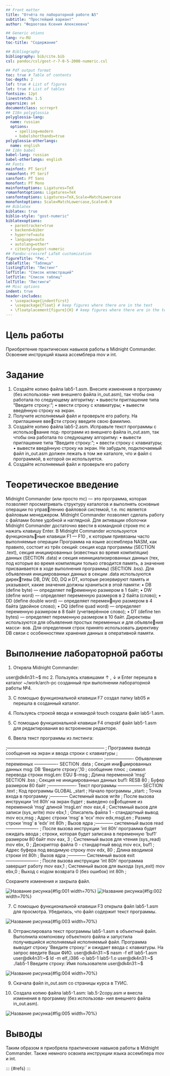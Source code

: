 ```yaml
---
## Front matter
title: "Отчёта по лабораторной работе №5"
subtitle: "Простейший вариант"
author: "Федоотова Ксения Алексеевна"

## Generic otions
lang: ru-RU
toc-title: "Содержание"

## Bibliography
bibliography: bib/cite.bib
csl: pandoc/csl/gost-r-7-0-5-2008-numeric.csl

## Pdf output format
toc: true # Table of contents
toc-depth: 2
lof: true # List of figures
lot: true # List of tables
fontsize: 12pt
linestretch: 1.5
papersize: a4
documentclass: scrreprt
## I18n polyglossia
polyglossia-lang:
  name: russian
  options:
	- spelling=modern
	- babelshorthands=true
polyglossia-otherlangs:
  name: english
## I18n babel
babel-lang: russian
babel-otherlangs: english
## Fonts
mainfont: PT Serif
romanfont: PT Serif
sansfont: PT Sans
monofont: PT Mono
mainfontoptions: Ligatures=TeX
romanfontoptions: Ligatures=TeX
sansfontoptions: Ligatures=TeX,Scale=MatchLowercase
monofontoptions: Scale=MatchLowercase,Scale=0.9
## Biblatex
biblatex: true
biblio-style: "gost-numeric"
biblatexoptions:
  - parentracker=true
  - backend=biber
  - hyperref=auto
  - language=auto
  - autolang=other*
  - citestyle=gost-numeric
## Pandoc-crossref LaTeX customization
figureTitle: "Рис."
tableTitle: "Таблица"
listingTitle: "Листинг"
lofTitle: "Список иллюстраций"
lotTitle: "Список таблиц"
lolTitle: "Листинги"
## Misc options
indent: true
header-includes:
  - \usepackage{indentfirst}
  - \usepackage{float} # keep figures where there are in the text
  - \floatplacement{figure}{H} # keep figures where there are in the text
---
```


# Цель работы

Приобретение практических навыков работы в Midnight Commander. Освоение инструкций
языка ассемблера mov и int.

# Задание

1. Создайте копию файла lab5-1.asm. Внесите изменения в программу (без
использова- ния внешнего файла in_out.asm), так чтобы она работала по
следующему алгоритму: • вывести приглашение типа “Введите строку:”; •
ввести строку с клавиатуры; • вывести введённую строку на экран.
2. Получите исполняемый файл и проверьте его работу. На приглашение ввести строку введите свою фамилию.
3. Создайте копию файла lab5-2.asm. Исправьте текст программы с использование под- программ из внешнего файла in_out.asm, так чтобы она работала
по следующему алгоритму: • вывести приглашение типа “Введите строку:”;
• ввести строку с клавиатуры; • вывести введённую строку на экран. Не
забудьте, подключаемый файл in_out.asm должен лежать в том же каталоге,
что и файл с программой, в которой он используется.
4. Создайте исполняемый файл и проверьте его работу

# Теоретическое введение

Midnight Commander (или просто mc) — это программа, которая позволяет
просматривать структуру каталогов и выполнять основные операции по управлению файловой системой, т.е. mc является файловым менеджером. Midnight
Commander позволяет сделать работу с файлами более удобной и наглядной. Для
активации оболочки Midnight Commander достаточно ввести в командной строке
mc и нажать клавишу Enter. В Midnight Commander используются функциональные клавиши F1 — F10 , к которым привязаны часто выполняемые операции
Программа на языке ассемблера NASM, как правило, состоит из трёх секций:
секция кода программы (SECTION .text), секция инициированных (известных во
время компиляции) данных (SECTION .data) и секция неинициализированных
данных (тех, под которые во время компиляции только отводится память, а
значение присваивается в ходе выполнения программы) (SECTION .bss).
Для объявления инициированных данных в секции .data используются директивы DB, DW, DD, DQ и DT, которые резервируют память и указывают, какие
значения должны храниться в этой памяти: • DB (define byte) — определяет переменную размером в 1 байт; • DW (define word) — определяет переменную
размеров в 2 байта (слово); • DD (define double word) — определяет переменную размером в 4 байта (двойное слово); • DQ (define quad word) — определяет
переменную размером в 8 байт (учетверённое слово); • DT (define ten bytes) —
определяет переменную размером в 10 байт.
Директивы используются для объявления простых переменных и для объявления масси- вов. Для определения строк принято использовать директиву DB связи с особенностями хранения данных в оперативной памяти.

# Выполнение лабораторной работы

1. Открвла Midnight Commander:

user@dk4n31:~$ mc
2. Пользуясь клавишами ↑ , ↓ и Enter перешла в каталог ~/work/arch-pc созданный
при выполнении лабораторной работы №4.

3. С помощью функциональной клавиши F7 создал папку lab05 и перешла
в созданный каталог.

4. Пользуясь строкой ввода и командой touch создала файл lab5-1.asm.

5. С помощью функциональной клавиши F4 открskf файл lab5-1.asm для редактирования во встроенном редакторе. 

6. Ввела текст программы из листинга: 

;—————————————————————— ; Программа вывода сообщения на
экран и ввода строки с клавиатуры ;——————————————————————
;——————- Объявление переменных —————- SECTION .data ; Секция инициированных данных msg: DB ‘Введите строку:’,10 ; сообщение плюс ; символ
перевода строки msgLen: EQU $-msg ; Длина переменной ‘msg’ SECTION .bss
; Секция не инициированных данных buf1: RESB 80 ; Буфер размером 80 байт
;——————- Текст программы —————– SECTION .text ; Код программы GLOBAL
_start ; Начало программы _start: ; Точка входа в программу ;———— Cистемный
вызов write ; После вызова инструкции ‘int 80h’ на экран будет ; выведено сообщение из переменной ‘msg’ длиной ‘msgLen’ mov eax,4 ; Системный вызов
для записи (sys_write) mov ebx,1 ; Описатель файла 1 - стандартный вывод mov
ecx,msg ; Адрес строки ‘msg’ в ‘ecx’ mov edx,msgLen ; Размер строки ‘msg’ в ‘edx’
int 80h ; Вызов ядра ;———— системный вызов read ———————- ; После вызова
инструкции ‘int 80h’ программа будет ожидать ввода ; строки, которая будет
записана в переменную ‘buf1’ размером 80 байт mov eax, 3 ; Системный вызов
для чтения (sys_read) mov ebx, 0 ; Дескриптор файла 0 - стандартный ввод mov ecx,
buf1 ; Адрес буфера под вводимую строку mov edx, 80 ; Длина вводимой строки
int 80h ; Вызов ядра ;———— Системный вызов exit ———————- ; После вызова
инструкции ‘int 80h’ программа завершит работу mov eax,1 ; Системный вызов
для выхода (sys_exit) mov ebx,0 ; Выход с кодом возврата 0 (без ошибок) int 80h ;

Сохраните изменения и закрыла файл.

![Название рисунка](image/Lab5.1.jpg){#fig:001 width=70%}
![Название рисунка](image/Lab5.2.jpg){#fig:002 width=70%}

7. С помощью функциональной клавиши F3 открыла файл lab5-1.asm для просмотра.
Убедилась, что файл содержит текст программы.

![Название рисунка](image/Lab5.3.jpg){#fig:003 width=70%}

8. Оттранслировала текст программы lab5-1.asm в объектный файл. Выполнила компоновку объектного файла и запустила получившийся исполняемый исполняемый файл. Программа выводит строку 'Введите строку:' и ожидает ввода с клавиатуры. На запрос введите
Ваши ФИО.
user@dk4n31:~$ nasm -f elf lab5-1.asm
user@dk4n31:~$ ld -m elf_i386 -o lab5-1 lab5-1.o
user@dk4n31:~$ ./lab5-1
Введите строку:
Имя пользователя
user@dk4n31:~$

![Название рисунка](image/Lab5.4.jpg){#fig:004 width=70%}

9. Скачала файл in_out.asm со страницы курса в ТУИС.

10. Создала копию файла lab5-1.asm: lab.5-2copy.asm и внесла изменения в программу (без использова- ния внешнего файла in_out.asm).


![Название рисунка](image/Lab5.5.jpg){#fig:005 width=70%}

# Выводы

Таким образом я приобрела практические навыков работы в Midnight
Commander. Также немного освоила инструкции языка ассемблера mov и int.


::: {#refs}
:::
